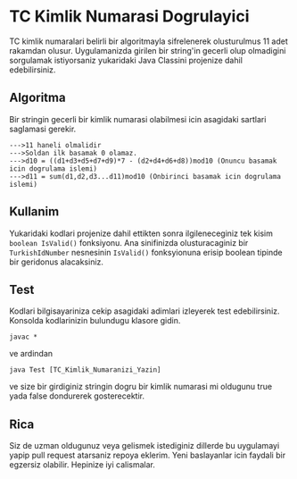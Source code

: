 # TC Kimlik Numarasi Dogrulayici

TC kimlik numaralari belirli bir algoritmayla sifrelenerek olusturulmus 11 adet rakamdan olusur. Uygulamanizda girilen bir string'in gecerli olup olmadigini sorgulamak istiyorsaniz yukaridaki Java Classini projenize dahil edebilirsiniz.

## Algoritma

Bir stringin gecerli bir kimlik numarasi olabilmesi icin asagidaki sartlari saglamasi gerekir.
```
--->11 haneli olmalidir
--->Soldan ilk basamak 0 olamaz.
--->d10 = ((d1+d3+d5+d7+d9)*7 - (d2+d4+d6+d8))mod10 (Onuncu basamak icin dogrulama islemi)
--->d11 = sum(d1,d2,d3...d11)mod10 (Onbirinci basamak icin dogrulama islemi)
```
## Kullanim

Yukaridaki kodlari projenize dahil ettikten sonra ilgileneceginiz tek kisim <code>boolean IsValid()</code> fonksiyonu. Ana sinifinizda olusturacaginiz bir <code>TurkishIdNumber</code> nesnesinin <code>IsValid()</code> fonksyionuna erisip boolean tipinde bir geridonus alacaksiniz.

## Test

Kodlari bilgisayariniza cekip asagidaki adimlari izleyerek test edebilirsiniz.
Konsolda kodlarinizin bulundugu klasore gidin.

```
javac *
```

ve ardindan

```
java Test [TC_Kimlik_Numaranizi_Yazin]
```

ve size bir girdiginiz stringin dogru bir kimlik numarasi mi oldugunu true yada false dondurerek gosterecektir.

## Rica

Siz de uzman oldugunuz veya gelismek istediginiz dillerde bu uygulamayi yapip pull request atarsaniz repoya eklerim. Yeni baslayanlar icin faydali bir egzersiz olabilir. Hepinize iyi calismalar.
